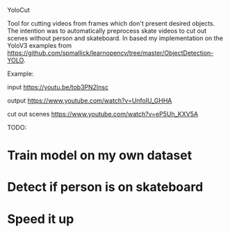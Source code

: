 YoloCut

Tool for cutting videos from frames which don't present desired objects.
The intention was to automatically preprocess skate videos to cut out scenes without person and skateboard.
In based my implementation on the YoloV3 examples from https://github.com/spmallick/learnopencv/tree/master/ObjectDetection-YOLO.

Example:

input
https://youtu.be/tob3PN2lnsc

output
https://www.youtube.com/watch?v=UnfoIU_GHHA

cut out scenes
https://www.youtube.com/watch?v=eP5Uh_KXV5A


TODO:
# Train model on my own dataset
# Detect if person is on skateboard
# Speed it up
